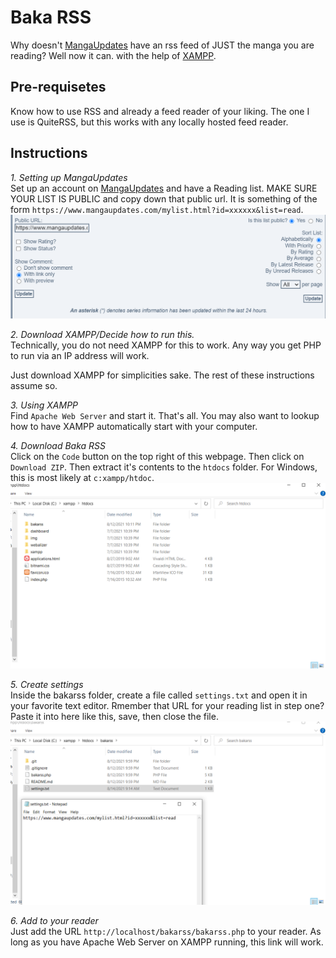 # Baka RSS
Why doesn't [MangaUpdates](https://www.mangaupdates.com/index.html) have an rss feed of JUST the manga you are reading? Well now it can. with the help of [XAMPP](https://www.apachefriends.org/index.html).

## Pre-requisetes
Know how to use RSS and already a feed reader of your liking. The one I use is QuiteRSS, but this works with any locally hosted feed reader.

## Instructions
_1. Setting up MangaUpdates_\
Set up an account on [MangaUpdates](https://www.mangaupdates.com/index.html) and have a Reading list. MAKE SURE YOUR LIST IS PUBLIC and copy down that public url. It is something of the form `https://www.mangaupdates.com/mylist.html?id=xxxxxx&list=read`.![Manga Updates Settings](img\mangaupdates_settings.png)

_2. Download XAMPP/Decide how to run this._\
Technically, you do not need XAMPP for this to work. Any way you get PHP to run via an IP address will work.

Just download XAMPP for simplicities sake. The rest of these instructions assume so.

_3. Using XAMPP_\
Find `Apache Web Server` and start it. That's all. You may also want to lookup how to have XAMPP automatically start with your computer.

_4. Download Baka RSS_\
Click on the `Code` button on the top right of this webpage. Then click on `Download ZIP`. Then extract it's contents to the `htdocs` folder. For Windows, this is most likely at `c:xampp/htdoc`. ![Inside htdocs folder](img\bakarss_folder.png)

_5. Create settings_\
Inside the bakarss folder, create a file called `settings.txt` and open it in your favorite text editor. Rmember that URL for your reading list in step one? Paste it into here like this, save, then close the file. ![](img\bakarss_folder_settings.png)

_6. Add to your reader_\
Just add the URL `http://localhost/bakarss/bakarss.php` to your reader. As long as you have Apache Web Server on XAMPP running, this link will work.